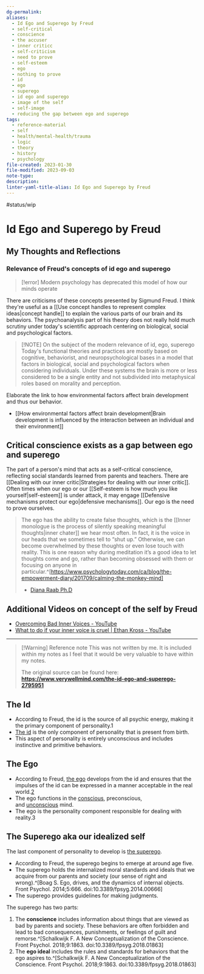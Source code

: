 ```yaml
---
dg-permalink: 
aliases:
  - Id Ego and Superego by Freud
  - self-critical
  - conscience
  - the accuser
  - inner criticc
  - self-criticism
  - need to prove
  - self-esteem
  - ego
  - nothing to prove
  - id
  - ego
  - superego
  - id ego and superego
  - image of the self
  - self-image
  - reducing the gap between ego and superego
tags:
  - reference-material
  - self
  - health/mental-health/trauma
  - logic
  - theory
  - history
  - psychology
file-created: 2023-01-30
file-modified: 2023-09-03
note-type: 
description: 
linter-yaml-title-alias: Id Ego and Superego by Freud
---
```


#status/wip

# Id Ego and Superego by Freud

## My Thoughts and Reflections

### Relevance of Freud's concepts of id ego and superego

> [!error] Modern psychology has deprecated this model of how our minds operate

There are criticisms of these concepts presented by Sigmund Freud. I think they're useful as a [[Use concept handles to represent complex ideas|concept handle]] to explain the various parts of our brain and its behaviors. The psychoanalysis part of his theory does not really hold much scrutiny under today's scientific approach centering on biological, social and psychological factors.

> [!NOTE] On the subject of the modern relevance of id, ego, superego
> Today's functional theories and practices are mostly based on cognitive, behaviorist, and neuropsychological bases in a model that factors in biological, social and psychological factors when considering individuals. Under these systems the brain is more or less considered to be a single entity and not subdivided into metaphysical roles based on morality and perception.
>

Elaborate the link to how environmental factors affect brain development and thus our behavior.

- [[How environmental factors affect brain development|Brain development is influenced by the interaction between an individual and their environment]]

## Critical conscience exists as a gap between ego and superego

The part of a person's mind that acts as a self-critical conscience, reflecting social standards learned from parents and teachers. There are  [[Dealing with our inner critic|Strategies for dealing with our inner critic]]. Often times when our ego or our [[Self-esteem is how much you like yourself|self-esteem]] is under attack, it may engage [[Defensive mechanisms protect our ego|defensive mechanisms]]. Our ego is the need to prove ourselves.

> The ego has the ability to create false thoughts, which is the [[Inner monologue is the process of silently speaking meaningful thoughts|inner chater]] we hear most often. In fact, it is the voice in our heads that we sometimes tell to “shut up.” Otherwise, we can become overwhelmed by these thoughts or even lose touch with reality. This is one reason why during meditation it’s a good idea to let thoughts come and go, rather than becoming obsessed with them or focusing on anyone in particular.^[https://www.psychologytoday.com/ca/blog/the-empowerment-diary/201709/calming-the-monkey-mind]
> - [Diana Raab Ph.D](https://www.psychologytoday.com/ca/contributors/diana-raab-phd)

## Additional Videos on concept of the self by Freud

- [Overcoming Bad Inner Voices - YouTube](https://www.youtube.com/watch?v=gGuZVuUBeiQ)
- [What to do if your inner voice is cruel | Ethan Kross - YouTube](https://www.youtube.com/watch?v=z5XdX_ryHoc)

---

> [!Warning] Reference note
> This was not written by me. It is included within my notes as I feel that it would be very valuable to have within my notes.
>
> The original source can be found here: **https://www.verywellmind.com/the-id-ego-and-superego-2795951**

## The Id

- According to Freud, the id is the source of all psychic energy, making it the primary component of personality.1
- [The id](https://www.verywellmind.com/what-is-the-id-2795275) is the only component of personality that is present from birth.
- This aspect of personality is entirely unconscious and includes instinctive and primitive behaviors.

## The Ego

- According to Freud, [the ego](https://www.verywellmind.com/what-is-the-ego-2795167) develops from the id and ensures that the impulses of the id can be expressed in a manner acceptable in the real world.[2](https://doi.org/10.3389/fpsyg.2014.00008)
- The ego functions in the [conscious](https://www.verywellmind.com/conscience-vs-conscious-whats-the-difference-2794961), preconscious, and [unconscious](https://www.verywellmind.com/what-is-the-unconscious-2796004) mind.
- The ego is the personality component responsible for dealing with reality.3

## The Superego aka our idealized self

The last component of personality to develop is [the superego](https://www.verywellmind.com/what-is-the-superego-2795876).

- According to Freud, the superego begins to emerge at around age five.
- The superego holds the internalized moral standards and ideals that we acquire from our parents and society (our sense of right and wrong).^[Boag S. Ego, drives, and the dynamics of internal objects. Front Psychol. 2014;5:666. doi:10.3389/fpsyg.2014.00666]
- The superego provides guidelines for making judgments.

The superego has two parts:

1. The **conscience** includes information about things that are viewed as bad by parents and society. These behaviors are often forbidden and lead to bad consequences, punishments, or feelings of guilt and remorse.^[Schalkwijk F. A New Conceptualization of the Conscience. Front Psychol. 2018;9:1863. doi:10.3389/fpsyg.2018.01863]
2. The **ego ideal** includes the rules and standards for behaviors that the ego aspires to.^[Schalkwijk F. A New Conceptualization of the Conscience. Front Psychol. 2018;9:1863. doi:10.3389/fpsyg.2018.01863]
